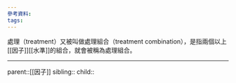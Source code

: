 ```yaml
---
參考資料:
tags:
---
```

處理（treatment）又被叫做處理組合（treatment combination），是指兩個以上[[因子]][[水準]]的組合，就會被稱為處理組合。
- - -
parent::[[因子]]
sibling::
child::